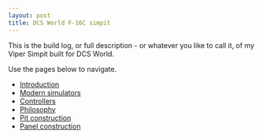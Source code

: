 ```yaml
---
layout: post
title: DCS World F-16C simpit
---
```


This is the build log, or full description - or whatever you like to call it, of my Viper Simpit built for DCS World.

Use the pages below to navigate.


* [Introduction](./articles/intro.html)
* [Modern simulators](./articles/back.html)
* [Controllers](./articles/controllers.md)
* [Philosophy](./articles/methodology.md)
* [Pit construction](./articles/pitframe.md)
* [Panel construction](./articles/panels.md)
